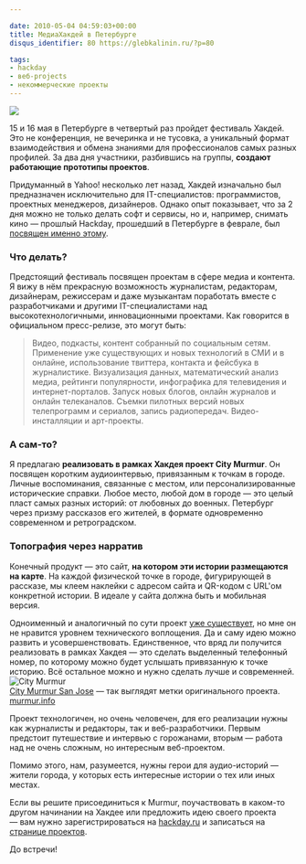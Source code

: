 ```yaml
---

date: 2010-05-04 04:59:03+00:00
title: МедиаХакдей в Петербурге
disqus_identifier: 80 https://glebkalinin.ru/?p=80

tags:
- hackday
- веб-projects
- некоммерческие проекты
---
```


![](https://glebkalinin.ru/featured/2010/05/mediahack.png)

15 и 16 мая в Петербурге в четвертый раз пройдет фестиваль Хакдей. Это не конференция, не вечеринка и не тусовка, а уникальный формат взаимодействия и обмена знаниями для профессионалов самых разных профилей. За два дня участники, разбившись на группы, **создают работающие прототипы проектов**. 

Придуманный в Yahoo! несколько лет назад, Хакдей изначально был предназначен исключительно для IT-специалистов: программистов, проектных менеджеров, дизайнеров. Однако опыт показывает, что за 2 дня можно не только делать софт и сервисы, но и, например, снимать кино — прошлый Hackday, прошедший в Петербурге в феврале, был [посвящен именно этому](http://hackday.ru/57.html).

<!-- more -->



### Что делать?



Предстоящий фестиваль посвящен проектам в сфере медиа и контента. Я вижу в нём прекрасную возможность журналистам, редакторам, дизайнерам, режиссерам и даже музыкантам поработать вместе с разработчиками и другими IT-специалистами над высокотехнологичными, инновационными проектами. Как говорится в официальном пресс-релизе, это могут быть:



> Видео, подкасты, контент собранный по социальным сетям. Применение уже существующих и новых технологий в СМИ и в онлайне, использование твиттера, контакта и фейсбука в журналистике. Визуализация данных, математический анализ медиа, рейтинги популярности, инфографика для телевидения и интернет-порталов. Запуск новых блогов, онлайн журналов и онлайн телеканалов. Съемки пилотных версий новых телепрограмм и сериалов, запись радиопередач. Видео-инсталляции и арт-проекты.





### А сам-то?



Я предлагаю **реализовать в рамках Хакдея проект City Murmur**. Он посвящен коротким аудиоинтервью, привязанным к точкам в городе. Личные воспоминания, связанные с местом, или персонализированные исторические справки. Любое место, любой дом в городе — это целый пласт самых разных историй: от любовных до военных. Петербург через призму рассказов его жителей, в формате одновременно современном и ретроградском.



### Топография через нарратив



Конечный продукт — это сайт, **на котором эти истории размещаются на карте**. На каждой физической точке в городе, фигурирующей в рассказе, мы клеем наклейки с адресом сайта и QR-кодом с URL'ом конкретной истории. В идеале у сайта должна быть и мобильная версия.

Одноименный и аналогичный по сути проект [уже существует](http://murmur.info/), но мне он не нравится уровнем технического воплощения. Да и саму идею можно развить и усовершенствовать. Единственное, что вряд ли получится реализовать в рамках Хакдея — это сделать выделенный телефонный номер, по которому можно будет услышать привязанную к точке историю. Всё остальное можно и нужно сделать лучше и современней.    
![City Murmur](http://farm1.static.flickr.com/110/312690012_499804b809_s.jpg)  
[City Murmur San Jose](http://www.flickr.com/photos/cjw333/312690012/) — так выглядят метки оригинального проекта. [murmur.info](http://murmur.info/)

Проект технологичен, но очень человечен, для его реализации нужны как журналисты и редакторы, так и веб-разработчики. Первым предстоит путешествие и интервью с горожанами, вторым — работа над не очень сложным, но интересным веб-проектом.

Помимо этого, нам, разумеется, нужны герои для аудио-историй — жители города, у которых есть интересные истории о тех или иных местах.

Если вы решите присоединиться к Murmur, поучаствовать в каком-то другом начинании на Хакдее или предложить идею своего проекта — вам нужно зарегистрироваться на [hackday.ru](http://hackday.ru) и записаться на [странице проектов](http://hackday.ru/projects.html).

До встречи!
